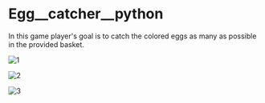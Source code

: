 # Egg__catcher__python
In this game player's goal is to catch the colored eggs as many as possible in the provided basket.

![1](https://user-images.githubusercontent.com/87390245/163798296-0241721a-1717-4b08-a9ca-996a6736584b.png)


![2](https://user-images.githubusercontent.com/87390245/163798309-b0c9d386-917f-4268-a496-7c31da7e866b.png)


![3](https://user-images.githubusercontent.com/87390245/163798343-baca6017-f66f-4c48-86b3-1d3629a5e548.png)

